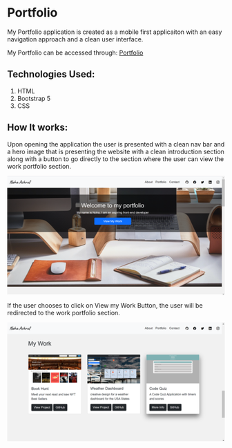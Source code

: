 # Portfolio
My Portfolio application is created as a mobile first applicaiton with an easy navigation approach and a clean user interface.

My Portfolio can be accessed through: [Portfolio](https://nohaashraf85.github.io/MyPortfolio_NohaAshraf/)

## Technologies Used:
1. HTML
2. Bootstrap 5
3. CSS

## How It works: 
Upon opening the application the user is presented with a clean nav bar and a hero image that is presenting the website with a clean introduction section along with a button to go directly to the section where the user can view the work portfolio section.

![Homepage](./Assets/images/homepage.png)

If the user chooses to click on View my Work Button, the user will be redirected to the work portfolio section.

![My Work](./Assets/images/myWork.png)
